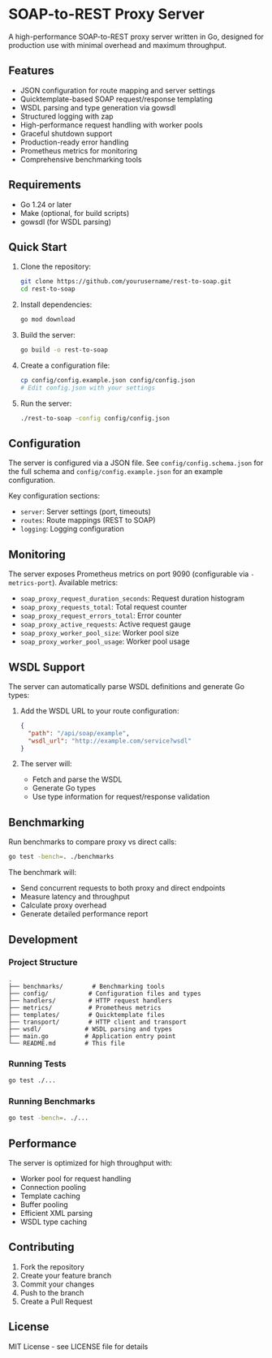 # SOAP-to-REST Proxy Server

A high-performance SOAP-to-REST proxy server written in Go, designed for production use with minimal overhead and maximum throughput.

## Features

- JSON configuration for route mapping and server settings
- Quicktemplate-based SOAP request/response templating
- WSDL parsing and type generation via gowsdl
- Structured logging with zap
- High-performance request handling with worker pools
- Graceful shutdown support
- Production-ready error handling
- Prometheus metrics for monitoring
- Comprehensive benchmarking tools

## Requirements

- Go 1.24 or later
- Make (optional, for build scripts)
- gowsdl (for WSDL parsing)

## Quick Start

1. Clone the repository:
   ```bash
   git clone https://github.com/yourusername/rest-to-soap.git
   cd rest-to-soap
   ```

2. Install dependencies:
   ```bash
   go mod download
   ```

3. Build the server:
   ```bash
   go build -o rest-to-soap
   ```

4. Create a configuration file:
   ```bash
   cp config/config.example.json config/config.json
   # Edit config.json with your settings
   ```

5. Run the server:
   ```bash
   ./rest-to-soap -config config/config.json
   ```

## Configuration

The server is configured via a JSON file. See `config/config.schema.json` for the full schema and `config/config.example.json` for an example configuration.

Key configuration sections:
- `server`: Server settings (port, timeouts)
- `routes`: Route mappings (REST to SOAP)
- `logging`: Logging configuration

## Monitoring

The server exposes Prometheus metrics on port 9090 (configurable via `-metrics-port`). Available metrics:

- `soap_proxy_request_duration_seconds`: Request duration histogram
- `soap_proxy_requests_total`: Total request counter
- `soap_proxy_request_errors_total`: Error counter
- `soap_proxy_active_requests`: Active request gauge
- `soap_proxy_worker_pool_size`: Worker pool size
- `soap_proxy_worker_pool_usage`: Worker pool usage

## WSDL Support

The server can automatically parse WSDL definitions and generate Go types:

1. Add the WSDL URL to your route configuration:
   ```json
   {
     "path": "/api/soap/example",
     "wsdl_url": "http://example.com/service?wsdl"
   }
   ```

2. The server will:
   - Fetch and parse the WSDL
   - Generate Go types
   - Use type information for request/response validation

## Benchmarking

Run benchmarks to compare proxy vs direct calls:

```bash
go test -bench=. ./benchmarks
```

The benchmark will:
- Send concurrent requests to both proxy and direct endpoints
- Measure latency and throughput
- Calculate proxy overhead
- Generate detailed performance report

## Development

### Project Structure

```
.
├── benchmarks/        # Benchmarking tools
├── config/           # Configuration files and types
├── handlers/         # HTTP request handlers
├── metrics/          # Prometheus metrics
├── templates/        # Quicktemplate files
├── transport/        # HTTP client and transport
├── wsdl/            # WSDL parsing and types
├── main.go          # Application entry point
└── README.md        # This file
```

### Running Tests

```bash
go test ./...
```

### Running Benchmarks

```bash
go test -bench=. ./...
```

## Performance

The server is optimized for high throughput with:
- Worker pool for request handling
- Connection pooling
- Template caching
- Buffer pooling
- Efficient XML parsing
- WSDL type caching

## Contributing

1. Fork the repository
2. Create your feature branch
3. Commit your changes
4. Push to the branch
5. Create a Pull Request

## License

MIT License - see LICENSE file for details
